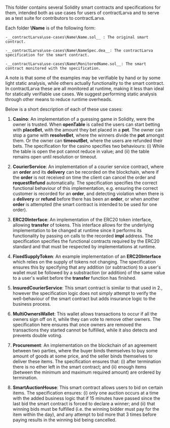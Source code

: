 This folder contains several Solidity smart contracts and specifications for them, intended both as use cases for users of contractLarva and to serve as a test suite for contributors to contractLarva.

Each folder __\Name__ is of the following form:

    -__contractLarva\use-cases\Name\Name.sol__ : The original smart contract.

    -__contractLarva\use-cases\Name\NameSpec.dea__: The contractLarva specification for the smart contract.
    
    -__contractLarva\use-cases\Name\MonitoredName.sol__: The smart contract monitored with the specification.

A note is that some of the examples may be verifiable by hand or by some light static analysis, while others actually functionality to the smart contract. In contractLarva these are all monitored at runtime, making it less than ideal for statically verifiable use cases. We suggest performing static analysis through other means to reduce runtime overheads.

Below is a short description of each of these use cases:

1. **Casino**: An implementation of a guessing game in Solidity, were the owner is trusted. When __openTable__ is called the users can start betting with __placeBet__, with the amount they bet placed in a __pot__. The owner can stop a game with __resolveBet__, where the winners divide the __pot__ amongst them. Or the owner can __timeoutBet__, where the users are refunded their bets. The specification for the casino specifies two behaviours: (i) While the table is open the pot cannot reduce in value; and (ii) the table remains open until resolution or timeout.

2. **CourierService**: An implementation of a courier service contract, where an __order__ and its __delivery__ can be recorded on the blockchain, where if the __order__ is not received on time the client can cancel the order and __requestRefund__ automatically. The specification specifies the correct functional behaviour of this implementation, e.g. ensuring the correct customer is recorded for an __order__, and detecting violation when there is a __delivery__ or __refund__ before there has been an __order__, or when another __order__ is attempted (the smart contract is intended to be used for one order).

3. **ERC20Interface**: An implementation of the ERC20 token interface, allowing __transfer__ of tokens. This interface allows for the underlying implementation to be changed at runtime since it performs its functionality by passing on calls to the recorded __impl__ address. The specification specifies the functional contracts required by the ERC20 standard and that must be respected by implementations at runtime.

4. **FixedSupplyToken**: An example implementation of an **ERC20Interface** which relies on the supply of tokens not changing. The specification ensures this by specifying that any addition (or subtraction) to a user's wallet must be followed by a substraction (or addition) of the same value to a user's wallet before the __transfer__ function has finished.

5. **InsuredCourierService**: This smart contract is similar to that used in 2., however the specification logic does not simply attempt to verify the well-behaviour of the smart contract but adds insurance logic to the business process.

6. **MultiOwnersWallet**: This wallet allows transactions to occur if all the owners sign off on it, while they can vote to remove other owners. The specification here ensures that once owners are removed the transactions they started cannot be fulfilled, while it also detects and prevents double voting.

7. **Procurement**: An implementation on the blockchain of an agreement between two parties, where the buyer binds themselves to buy some amount of goods at some price, and the seller binds themselves to deliver these items. The specification ensures that: (i) after termination there is no ether left in the smart contract; and (ii) enough items (between the minimum and maximum required amount) are ordered by termination.

8. **SmartAuctionHouse**: This smart contract allows users to bid on certain items. The specification ensures: (i) only one auction occurs at a time with the added business logic that if 15 minutes have passed since the last bid the smart contract is forced to declare a winner; and (ii) that winning bids must be fulfilled (i.e. the winning bidder must pay for the item within the day), and any attempt to bid more that 3 times before paying results in the winning bid being cancelled.